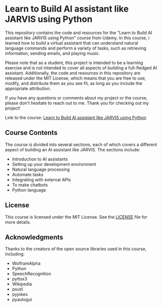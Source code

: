 # Learn to Build AI assistant like JARVIS using Python
This repository contains the code and resources for the "Learn to Build AI assistant like JARVIS using Python" course from Udemy. In this course, i learned how to build a virtual assistant that can understand natural language commands and perform a variety of tasks, such as retrieving information, sending emails, and playing music.

Please note that as a student, this project is intended to be a learning exercise and is not intended to cover all aspects of building a full-fledged AI assistant. Additionally, the code and resources in this repository are released under the MIT License, which means that you are free to use, modify, and distribute them as you see fit, as long as you include the appropriate attribution.

If you have any questions or comments about my project or the course, please don't hesitate to reach out to me. Thank you for checking out my project!

Link to the course: [Learn to Build AI assistant like JARVIS using Python](https://www.udemy.com/share/103xKC3@cPwi5n1cpviutirPA1oH5QFMYpsKoVBTVpJrqcDoAUnyz1AnmQ16GdyIe_RgaSr/ "Learn to Build AI assistant like JARVIS using Python")

## Course Contents
The course is divided into several sections, each of which covers a different aspect of building an AI assistant like JARVIS. The sections include:

* Introduction to AI assistants
* Setting up your development environment
* Natural language processing
* Automate tasks
* Integrating with external APIs
* To make chatbots
* Python language

## License
This course is licensed under the MIT License. See the [LICENSE](https://github.com/EduardoAPDias/Build-JARVIS-AI-Assistant-Python/blob/main/LICENSE "LICENSE") file for more details.

## Acknowledgments
Thanks to the creators of the open source libraries used in this course, including:

* WolframAlpha
* Python
* SpeechRecognition
* pyttsx3
* Wikipedia
* psutil
* pyjokes
* pyautogui
